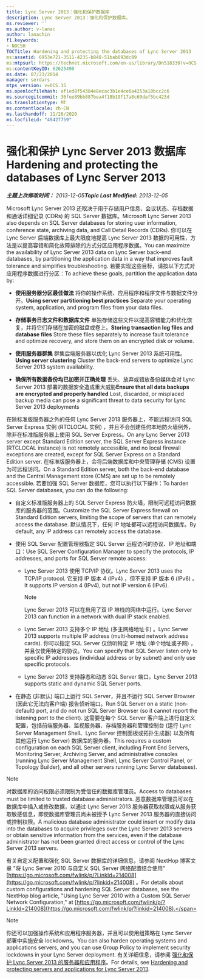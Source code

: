 ```yaml
---
title: Lync Server 2013：强化和保护数据库
description: Lync Server 2013：强化和保护数据库。
ms.reviewer: ''
ms.author: v-lanac
author: lanachin
f1.keywords:
- NOCSH
TOCTitle: Hardening and protecting the databases of Lync Server 2013
ms:assetid: 6953e721-3511-4235-b848-51bab093dc89
ms:mtpsurl: https://technet.microsoft.com/en-us/library/Dn518330(v=OCS.15)
ms:contentKeyID: 62625490
ms.date: 07/23/2014
manager: serdars
mtps_version: v=OCS.15
ms.openlocfilehash: af1ed8f54384e8ecac3b1e4ce6a4253a10bcc2c6
ms.sourcegitcommit: 36fee89bb887bea4f18b19f17a8c69daf5bc423d
ms.translationtype: MT
ms.contentlocale: zh-CN
ms.lasthandoff: 11/26/2020
ms.locfileid: "49427759"
---
```

# <a name="hardening-and-protecting-the-databases-of-lync-server-2013"></a><span data-ttu-id="af12c-103">强化和保护 Lync Server 2013 数据库</span><span class="sxs-lookup"><span data-stu-id="af12c-103">Hardening and protecting the databases of Lync Server 2013</span></span>

<div data-xmlns="http://www.w3.org/1999/xhtml">

<div class="topic" data-xmlns="http://www.w3.org/1999/xhtml" data-msxsl="urn:schemas-microsoft-com:xslt" data-cs="https://msdn.microsoft.com/">

<div data-asp="https://msdn2.microsoft.com/asp">



</div>

<div id="mainSection">

<div id="mainBody"><span data-ttu-id="af12c-104">

<span> </span></span><span class="sxs-lookup"><span data-stu-id="af12c-104">

<span> </span></span></span>

<span data-ttu-id="af12c-105">_**主题上次修改时间：** 2013-12-05_</span><span class="sxs-lookup"><span data-stu-id="af12c-105">_**Topic Last Modified:** 2013-12-05_</span></span>

<span data-ttu-id="af12c-106">Microsoft Lync Server 2013 还取决于用于存储用户信息、会议状态、存档数据和通话详细记录 (CDRs) 的 SQL Server 数据库。</span><span class="sxs-lookup"><span data-stu-id="af12c-106">Microsoft Lync Server 2013 also depends on SQL Server databases for storing user information, conference state, archiving data, and Call Detail Records (CDRs).</span></span> <span data-ttu-id="af12c-107">你可以在 Lync Server 后端数据库上最大限度地提高 Lync Server 2013 数据的可用性，方法是以提高容错和简化故障排除的方式分区应用程序数据。</span><span class="sxs-lookup"><span data-stu-id="af12c-107">You can maximize the availability of Lync Server 2013 data on Lync Server back-end databases, by partitioning the application data in a way that improves fault tolerance and simplifies troubleshooting.</span></span> <span data-ttu-id="af12c-108">若要实现这些目标，请按以下方式对应用程序数据进行分区：</span><span class="sxs-lookup"><span data-stu-id="af12c-108">To achieve these goals, partition the application data by:</span></span>

  - <span data-ttu-id="af12c-109">**使用服务器分区最佳做法**   将你的操作系统、应用程序和程序文件与数据文件分开。</span><span class="sxs-lookup"><span data-stu-id="af12c-109">**Using server partitioning best practices**   Separate your operating system, application, and program files from your data files.</span></span>

  - <span data-ttu-id="af12c-110">**存储事务日志文件和数据库文件**   单独存储这些文件以提高容错能力和优化恢复，并将它们存储在加密的磁盘或卷上。</span><span class="sxs-lookup"><span data-stu-id="af12c-110">**Storing transaction log files and database files**   Store these files separately to increase fault tolerance and optimize recovery, and store them on an encrypted disk or volume.</span></span>

  - <span data-ttu-id="af12c-111">**使用服务器群集**   群集后端服务器以优化 Lync Server 2013 系统可用性。</span><span class="sxs-lookup"><span data-stu-id="af12c-111">**Using server clustering**   Cluster the back-end servers to optimize Lync Server 2013 system availability.</span></span>

  - <span data-ttu-id="af12c-112">**确保所有数据备份均已加密并正确处理**   丢失、放弃或错放备份媒体会对 Lync Server 2013 部署的数据安全造成重大威胁</span><span class="sxs-lookup"><span data-stu-id="af12c-112">**Ensure that all data backups are encrypted and properly handled**   Lost, discarded, or misplaced backup media can pose a significant threat to data security for Lync Server 2013 deployments</span></span>

<span data-ttu-id="af12c-113">在除标准版服务器之外的任何 Lync Server 2013 服务器上，不能远程访问 SQL Server Express 实例 (RTCLOCAL 实例) ，并且不会创建任何本地防火墙例外，除非在标准版服务器上使用 SQL Server Express。</span><span class="sxs-lookup"><span data-stu-id="af12c-113">On any Lync Server 2013 server except Standard Edition server, the SQL Server Express instance (RTCLOCAL instance) is not remotely accessible, and no local firewall exceptions are created, except for SQL Server Express on a Standard Edition server.</span></span> <span data-ttu-id="af12c-114">在标准版服务器上，会将后端数据库和中央管理存储 (CMS) 设置为可远程访问。</span><span class="sxs-lookup"><span data-stu-id="af12c-114">On a Standard Edition server, both the back-end database and the Central Management store (CMS) are set up to be remotely accessible.</span></span> <span data-ttu-id="af12c-115">若要加强 SQL Server 数据库，您可以执行以下操作：</span><span class="sxs-lookup"><span data-stu-id="af12c-115">To harden SQL Server databases, you can do the following:</span></span>

  - <span data-ttu-id="af12c-116">自定义标准版服务器上的 SQL Server Express 防火墙，限制可远程访问数据库的服务器的范围。</span><span class="sxs-lookup"><span data-stu-id="af12c-116">Customize the SQL Server Express firewall on Standard Edition servers, limiting the scope of servers that can remotely access the database.</span></span> <span data-ttu-id="af12c-117">默认情况下，任何 IP 地址都可以远程访问数据库。</span><span class="sxs-lookup"><span data-stu-id="af12c-117">By default, any IP address can remotely access the database.</span></span>

  - <span data-ttu-id="af12c-118">使用 SQL Server 配置管理器指定 SQL Server 远程访问的协议、IP 地址和端口：</span><span class="sxs-lookup"><span data-stu-id="af12c-118">Use SQL Server Configuration Manager to specify the protocols, IP addresses, and ports for SQL Server remote access:</span></span>
    
      - <span data-ttu-id="af12c-119">Lync Server 2013 使用 TCP/IP 协议。</span><span class="sxs-lookup"><span data-stu-id="af12c-119">Lync Server 2013 uses the TCP/IP protocol.</span></span> <span data-ttu-id="af12c-120">它支持 IP 版本 4 (IPv4) ，但不支持 IP 版本 6 (IPv6) 。</span><span class="sxs-lookup"><span data-stu-id="af12c-120">It supports IP version 4 (IPv4), but not IP version 6 (IPv6).</span></span>
        
        <div>
        

        > [!NOTE]  
        > <span data-ttu-id="af12c-121">Lync Server 2013 可以在启用了双 IP 堆栈的网络中运行。</span><span class="sxs-lookup"><span data-stu-id="af12c-121">Lync Server 2013 can function in a network with dual IP stack enabled.</span></span>

        
        </div>
    
      - <span data-ttu-id="af12c-122">Lync Server 2013 支持多个 IP 地址 (多主网络地址卡) 。</span><span class="sxs-lookup"><span data-stu-id="af12c-122">Lync Server 2013 supports multiple IP address (multi-homed network address cards).</span></span> <span data-ttu-id="af12c-123">你可以指定 SQL Server 仅侦听特定 IP 地址 (单个地址或子网) ，并且仅使用特定的协议。</span><span class="sxs-lookup"><span data-stu-id="af12c-123">You can specify that SQL Server listen only to specific IP addresses (individual address or by subnet) and only use specific protocols.</span></span>
    
      - <span data-ttu-id="af12c-124">Lync Server 2013 支持静态和动态 SQL Server 端口。</span><span class="sxs-lookup"><span data-stu-id="af12c-124">Lync Server 2013 supports static and dynamic SQL Server ports.</span></span>

  - <span data-ttu-id="af12c-125">在静态 (非默认) 端口上运行 SQL Server，并且不运行 SQL Server Browser (因此它无法向客户端) 报告侦听端口。</span><span class="sxs-lookup"><span data-stu-id="af12c-125">Run SQL Server on a static (non-default) port, and do not run SQL Server Browser (so it cannot report the listening port to the client).</span></span> <span data-ttu-id="af12c-126">这需要在每个 SQL Server 客户端上进行自定义配置，包括前端服务器、监视服务器、存档服务器和管理控制台 (运行 Lync Server Management Shell、Lync Server 控制面板或拓扑生成器) 以及所有其他运行 Lync Server) 数据库的服务器。</span><span class="sxs-lookup"><span data-stu-id="af12c-126">This requires a custom configuration on each SQL Server client, including Front End Servers, Monitoring Server, Archiving Server, and administrative consoles (running Lync Server Management Shell, Lync Server Control Panel, or Topology Builder), and all other servers running Lync Server databases).</span></span>

<div>


> [!NOTE]  
> <span data-ttu-id="af12c-127">对数据库的访问权限必须限制为受信任的数据库管理员。</span><span class="sxs-lookup"><span data-stu-id="af12c-127">Access to databases must be limited to trusted database administrators.</span></span> <span data-ttu-id="af12c-128">恶意数据库管理员可以在数据库中插入或修改数据，以通过 Lync Server 2013 服务器获取权限或从服务获取敏感信息，即使数据库管理员尚未被授予 Lync Server 2013 服务器的直接访问或控制权限。</span><span class="sxs-lookup"><span data-stu-id="af12c-128">A malicious database administrator could insert or modify data into the databases to acquire privileges over the Lync Server 2013 servers or obtain sensitive information from the services, even if the database administrator has not been granted direct access or control of the Lync Server 2013 servers.</span></span>



</div>

<span data-ttu-id="af12c-129">有关自定义配置和强化 SQL Server 数据库的详细信息，请参阅 NextHop 博客文章 "将 Lync Server 2010 与自定义 SQL Server 网络配置结合使用" [https://go.microsoft.com/fwlink/p/?LinkId=214008](https://go.microsoft.com/fwlink/p/?linkid=214008) 。</span><span class="sxs-lookup"><span data-stu-id="af12c-129">For details about custom configurations and hardening SQL Server databases, see the NextHop blog article, "Using Lync Server 2010 with a Custom SQL Server Network Configuration," at [https://go.microsoft.com/fwlink/p/?LinkId=214008](https://go.microsoft.com/fwlink/p/?linkid=214008).</span></span>

<div>


> [!NOTE]  
> <span data-ttu-id="af12c-130">你还可以加强操作系统和应用程序服务器，并且可以使用组策略在 Lync Server 部署中实施安全 lockdowns。</span><span class="sxs-lookup"><span data-stu-id="af12c-130">You can also harden operating systems and applications servers, and you can use Group Policy to implement security lockdowns in your Lync Server deployment.</span></span> <span data-ttu-id="af12c-131">有关详细信息，请参阅 <A href="lync-server-2013-hardening-and-protecting-servers-and-applications.md">强化和保护 Lync Server 2013 的服务器和应用程序</A>。</span><span class="sxs-lookup"><span data-stu-id="af12c-131">For details, see <A href="lync-server-2013-hardening-and-protecting-servers-and-applications.md">Hardening and protecting servers and applications for Lync Server 2013</A>.</span></span>



<span data-ttu-id="af12c-132"></div>

</div>

<span> </span>

</div>

</div>

</span><span class="sxs-lookup"><span data-stu-id="af12c-132"></div>

</div>

<span> </span>

</div>

</div>

</span></span></div>


